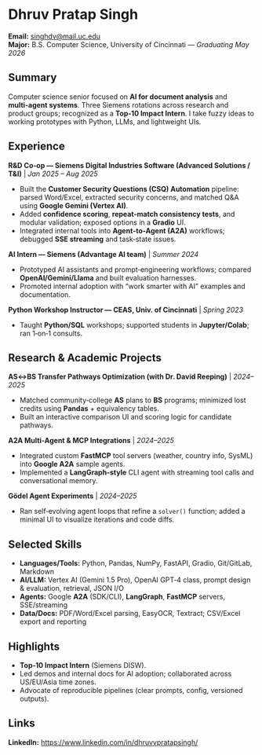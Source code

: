 # Dhruv Pratap Singh
**Email:** singhdv@mail.uc.edu  
**Major:** B.S. Computer Science, University of Cincinnati — *Graduating May 2026*

## Summary
Computer science senior focused on **AI for document analysis** and **multi‑agent systems**. Three Siemens rotations across research and product groups; recognized as a **Top‑10 Impact Intern**. I take fuzzy ideas to working prototypes with Python, LLMs, and lightweight UIs.

## Experience
**R&D Co‑op — Siemens Digital Industries Software (Advanced Solutions / T&I)** | *Jan 2025 – Aug 2025*  
- Built the **Customer Security Questions (CSQ) Automation** pipeline: parsed Word/Excel, extracted security concerns, and matched Q&A using **Google Gemini (Vertex AI)**.  
- Added **confidence scoring**, **repeat‑match consistency tests**, and modular validation; exposed options in a **Gradio** UI.  
- Integrated internal tools into **Agent‑to‑Agent (A2A)** workflows; debugged **SSE streaming** and task‑state issues.

**AI Intern — Siemens (Advantage AI team)** | *Summer 2024*  
- Prototyped AI assistants and prompt‑engineering workflows; compared **OpenAI/Gemini/Llama** and built evaluation harnesses.  
- Promoted internal adoption with “work smarter with AI” examples and documentation.

**Python Workshop Instructor — CEAS, Univ. of Cincinnati** | *Spring 2023*  
- Taught **Python/SQL** workshops; supported students in **Jupyter/Colab**; ran 1‑on‑1 consults.

## Research & Academic Projects
**AS↔BS Transfer Pathways Optimization (with Dr. David Reeping)** | *2024–2025*  
- Matched community‑college **AS** plans to **BS** programs; minimized lost credits using **Pandas** + equivalency tables.  
- Built an interactive comparison UI and scoring logic for candidate pathways.

**A2A Multi‑Agent & MCP Integrations** | *2024–2025*  
- Integrated custom **FastMCP** tool servers (weather, country info, SysML) into **Google A2A** sample agents.  
- Implemented a **LangGraph‑style** CLI agent with streaming tool calls and conversational memory.

**Gödel Agent Experiments** | *2024–2025*  
- Ran self‑evolving agent loops that refine a `solver()` function; added a minimal UI to visualize iterations and code diffs.

## Selected Skills
- **Languages/Tools:** Python, Pandas, NumPy, FastAPI, Gradio, Git/GitLab, Markdown  
- **AI/LLM:** Vertex AI (Gemini 1.5 Pro), OpenAI GPT‑4 class, prompt design & evaluation, retrieval, JSON I/O  
- **Agents:** Google **A2A** (SDK/CLI), **LangGraph**, **FastMCP** servers, SSE/streaming  
- **Data/Docs:** PDF/Word/Excel parsing, EasyOCR, Textract; CSV/Excel export and reporting

## Highlights
- **Top‑10 Impact Intern** (Siemens DISW).  
- Led demos and internal docs for AI adoption; collaborated across US/EU/Asia time zones.  
- Advocate of reproducible pipelines (clear prompts, config, versioned outputs).

## Links
**LinkedIn:** https://www.linkedin.com/in/dhruvvpratapsingh/
